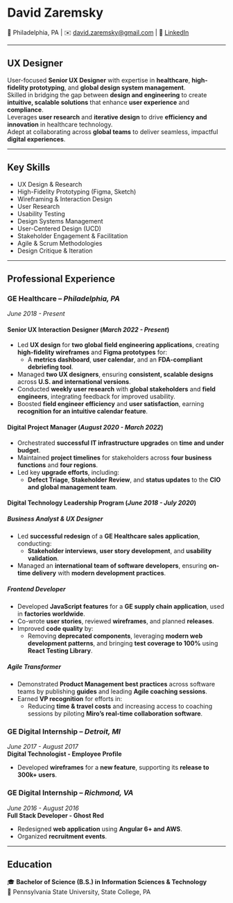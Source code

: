 # **David Zaremsky**

📍 Philadelphia, PA | ✉️ [david.zaremsky@gmail.com](mailto:david.zaremsky@gmail.com) | 🔗 [LinkedIn](https://linkedin.com/in/davidzaremsky/)

---

## **UX Designer**

User-focused **Senior UX Designer** with expertise in **healthcare**, **high-fidelity prototyping**, and **global design system management**.  
Skilled in bridging the gap between **design and engineering** to create **intuitive, scalable solutions** that enhance **user experience** and **compliance**.  
Leverages **user research** and **iterative design** to drive **efficiency and innovation** in healthcare technology.  
Adept at collaborating across **global teams** to deliver seamless, impactful **digital experiences**.

---

## **Key Skills**

- UX Design & Research  
- High-Fidelity Prototyping (Figma, Sketch)  
- Wireframing & Interaction Design  
- User Research  
- Usability Testing  
- Design Systems Management  
- User-Centered Design (UCD)  
- Stakeholder Engagement & Facilitation  
- Agile & Scrum Methodologies  
- Design Critique & Iteration  

---

## **Professional Experience**

### **GE Healthcare** – *Philadelphia, PA*  
*June 2018 - Present*

#### **Senior UX Interaction Designer** (*March 2022 - Present*)

- Led **UX design** for **two global field engineering applications**, creating **high-fidelity wireframes** and **Figma prototypes** for:  
  - A **metrics dashboard**, **user calendar**, and an **FDA-compliant debriefing tool**.  
- Managed **two UX designers**, ensuring **consistent, scalable designs** across **U.S. and international versions**.  
- Conducted **weekly user research** with **global stakeholders** and **field engineers**, integrating feedback for improved usability.  
- Boosted **field engineer efficiency** and **user satisfaction**, earning **recognition for an intuitive calendar feature**.  

#### **Digital Project Manager** (*August 2020 - March 2022*)

- Orchestrated **successful IT infrastructure upgrades** on **time and under budget**.  
- Maintained **project timelines** for stakeholders across **four business functions** and **four regions**.  
- Led key **upgrade efforts**, including:  
  - **Defect Triage**, **Stakeholder Review**, and **status updates** to the **CIO and global management team**.  

#### **Digital Technology Leadership Program** (*June 2018 - July 2020*)

##### **Business Analyst & UX Designer**

- Led **successful redesign** of a **GE Healthcare sales application**, conducting:  
  - **Stakeholder interviews**, **user story development**, and **usability validation**.  
- Managed an **international team of software developers**, ensuring **on-time delivery** with **modern development practices**.  

##### **Frontend Developer**

- Developed **JavaScript features** for a **GE supply chain application**, used in **factories worldwide**.  
- Co-wrote **user stories**, reviewed **wireframes**, and planned **releases**.  
- Improved **code quality** by:  
  - Removing **deprecated components**, leveraging **modern web development patterns**, and bringing **test coverage to 100%** using **React Testing Library**.  

##### **Agile Transformer**

- Demonstrated **Product Management best practices** across software teams by publishing **guides** and leading **Agile coaching sessions**.  
- Earned **VP recognition** for efforts in:  
  - Reducing **time & travel costs** and increasing access to coaching sessions by piloting **Miro’s real-time collaboration software**.  

### **GE Digital Internship** – *Detroit, MI*  
*June 2017 - August 2017*  
**Digital Technologist - Employee Profile**  

- Developed **wireframes** for a **new feature**, supporting its **release to 300k+ users**.  

### **GE Digital Internship** – *Richmond, VA*  
*June 2016 - August 2016*  
**Full Stack Developer - Ghost Red**  

- Redesigned **web application** using **Angular 6+ and AWS**.  
- Organized **recruitment events**.  

---

## **Education**

🎓 **Bachelor of Science (B.S.) in Information Sciences & Technology**  
📍 Pennsylvania State University, State College, PA  